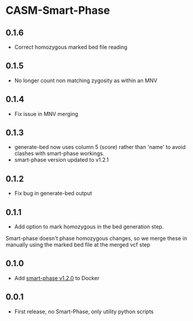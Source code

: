 # CASM-Smart-Phase

## 0.1.6

- Correct homozygous marked bed file reading

## 0.1.5

- No longer count non matching zygosity as within an MNV

## 0.1.4

- Fix issue in MNV merging

## 0.1.3

- generate-bed now uses column 5 (score) rather than 'name' to avoid clashes with smart-phase workings.
- smart-phase version updated to v1.2.1

## 0.1.2

- Fix bug in generate-bed output

## 0.1.1

- Add option to mark homozygous in the bed generation step.

Smart-phase doesn't phase homozygous changes, so we merge these in manually using the marked bed file at the
merged vcf step

## 0.1.0

- Add [smart-phase v1.2.0](https://github.com/paulhager/smart-phase) to Docker

## 0.0.1

- First release, no Smart-Phase, only utility python scripts

